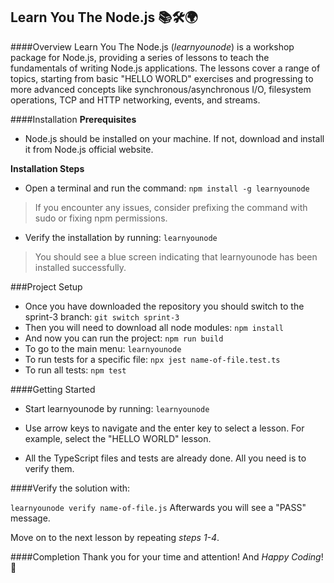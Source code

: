 ## Learn You The Node.js 📚🛠️🌍

####Overview
Learn You The Node.js (_learnyounode_) is a workshop package for Node.js, providing a series of lessons to teach the fundamentals of writing Node.js applications. The lessons cover a range of topics, starting from basic "HELLO WORLD" exercises and progressing to more advanced concepts like synchronous/asynchronous I/O, filesystem operations, TCP and HTTP networking, events, and streams.

####Installation
**Prerequisites**

- Node.js should be installed on your machine. If not, download and install it from Node.js official website.

**Installation Steps**

- Open a terminal and run the command:
  `npm install -g learnyounode`

> If you encounter any issues, consider prefixing the command with sudo or fixing npm permissions.

- Verify the installation by running:
  `learnyounode`
> You should see a blue screen indicating that learnyounode has been installed successfully.

###Project Setup

- Once you have downloaded the repository you should switch to the sprint-3 branch:
  `git switch sprint-3`
- Then you will need to download all node modules:
  `npm install`
- And now you can run the project:
  `npm run build`
- To go to the main menu:
  `learnyounode`
- To run tests for a specific file:
  `npx jest name-of-file.test.ts`
- To run all tests:
  `npm test`

####Getting Started

- Start learnyounode by running:
  `learnyounode`
- Use arrow keys to navigate and the enter key to select a lesson. For example, select the "HELLO WORLD" lesson.

- All the TypeScript files and tests are already done. All you need is to verify them.

####Verify the solution with:

`learnyounode verify name-of-file.js`
Afterwards you will see a "PASS" message.

Move on to the next lesson by repeating _steps 1-4_.

####Completion
Thank you for your time and attention!
And _Happy Coding_! 🚀
